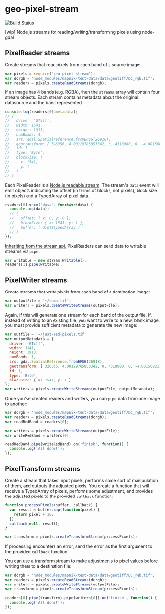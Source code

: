 # geo-pixel-stream

[![Build Status](https://travis-ci.org/mapbox/geo-pixel-stream.svg?branch=master)](https://travis-ci.org/mapbox/geo-pixel-stream)

[wip] Node.js streams for reading/writing/transforming pixels using node-gdal

## PixelReader streams

Create streams that read pixels from each band of a source image:

```js
var pixels = require('geo-pixel-stream');
var dcrgb = 'node_modules/mapnik-test-data/data/geotiff/DC_rgb.tif';
var readers = pixels.createReadStreams(dcrgb);
```

If an image has 4 bands (e.g. RGBA), then the `streams` array will contain four stream objects. Each stream contains metadata about the original datasource and the band represented:

```js
console.log(readers[0].metadata);
// {
//   driver: 'GTiff',
//   width: 1541,
//   height: 1913,
//   numBands: 4,
//   srs: gdal.SpatialReference.fromEPSG(26918),
//   geotransform: [ 326356, 4.00129785853342, 0, 4318980, 0, -4.0015682174594875 ],
//   id: 1,
//   type: 'Byte',
//   blockSize: {
//     x: 1541,
//     y: 1
//   }
// }
```

Each PixelReader is a [Node.js readable stream](http://nodejs.org/api/stream.html#stream_class_stream_readable). The stream's `data` event will emit objects indicating the offset (in terms of blocks, not pixels), block size (in pixels) and a TypedArray of pixel data.

```js
readers[0].once('data', function(data) {
  console.log(data);
  // {
  //   offset: { x: 0, y: 0 },
  //   blockSize: { x: 1541, y: 1 },
  //   buffer: [ Uint8TypedArray ]
  // }
});
```

[Inheriting from the stream api](http://nodejs.org/api/stream.html#stream_readable_pipe_destination_options), PixelReaders can send data to writable streams via `pipe`:

```js
var writable = new stream.Writable();
readers[1].pipe(writable);
```

## PixelWriter streams

Create streams that write pixels from each band of a destination image:

```js
var outputFile = '~/some.tif';
var writers = pixels.createWriteStreams(outputFile);
```

Again, if this will generate one stream for each band of the output file. If, instead of writing to an existing file, you want to write to a new, blank image, you must provide sufficient metadata to generate the new image:
```js
var outfile = '~/just-red-pixels.tif'
var outputMetadata = {
  driver: 'GTiff',
  width: 1541,
  height: 1913,
  numBands: 1,
  srs: gdal.SpatialReference.fromEPSG(26918),
  geotransform: [ 326356, 4.00129785853342, 0, 4318980, 0, -4.0015682174594875 ],
  id: 1,
  type: 'Byte',
  blockSize: { x: 1541, y: 1 }
};
var writers = pixels.createWriteStreams(outputFile, outputMetadata);
```

Once you've created readers and writers, you can `pipe` data from one image to another:

```js
var dcrgb = 'node_modules/mapnik-test-data/data/geotiff/DC_rgb.tif';
var readers = pixels.createReadStreams(dcrgb);
var readRedBand = readers[0];

var writers = pixels.createWriteStreams(outputFile);
var writeRedBand = writers[0];

readRedBand.pipe(writeRedBand).on('finish', function() {
  console.log('All done!');
});
```

## PixelTransform streams

Create a stream that takes input pixels, performs some sort of manipulation of them, and outputs the adjusted pixels. You create a function that will receive a TypedArray of pixels, performs some adjustment, and provides the adjusted pixels to the provided `callback` function:

```js
function processPixels(buffer, callback) {
  var result = buffer.map(function(pixel) {
    return pixel + 10;
  });
  callback(null, result);
}

var transform = pixels.createTransformStream(processPixels);
```

If processing encounters an error, send the error as the first argument to the provided `callback` function.

You can use a transform stream to make adjustments to pixel values before writing them to a destination file:

```js
var dcrgb = 'node_modules/mapnik-test-data/data/geotiff/DC_rgb.tif';
var readers = pixels.createReadStreams(dcrgb);
var writers = pixels.createWriteStreams(outputFile);
var transform = pixels.createTransformStream(processPixels);

readers[0].pipe(transform).pipe(writers[0]).on('finish', function() {
  console.log('All done!');
});
```
